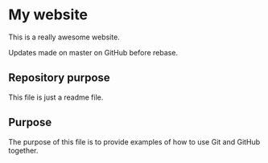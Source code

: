# My website

This is a really awesome website.

Updates made on master on GitHub before rebase.

## Repository purpose

This file is just a readme file.

## Purpose

The purpose of this file is to provide examples of how to use Git and GitHub together.